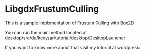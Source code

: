 # LibgdxFrustumCulling
This is a sample implementation of Frustum Culling with Box2D

You can run the main method located at desktop/src/de/keeyzar/tutorial/desktop/DesktopLauncher

If you want to know more about that visit my tutorial at wordpress: <TODO>

